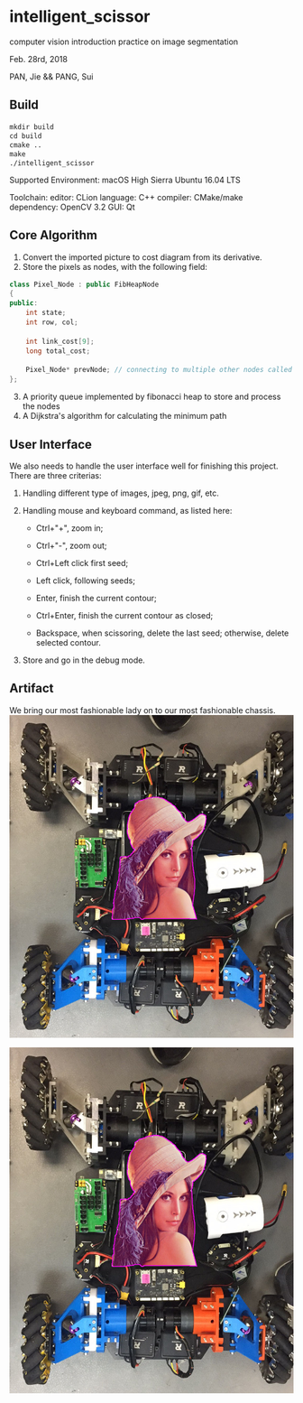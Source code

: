 # intelligent_scissor
computer vision introduction practice on image segmentation

Feb. 28rd, 2018

PAN, Jie && PANG, Sui

## Build
```
mkdir build
cd build
cmake ..
make
./intelligent_scissor
```

Supported Environment:
    macOS High Sierra
    Ubuntu 16.04 LTS
    
Toolchain:
    editor:     CLion
    language:   C++
    compiler:   CMake/make 
    dependency: OpenCV 3.2
    GUI:        Qt

## Core Algorithm
1. Convert the imported picture to cost diagram from its derivative.
2. Store the pixels as nodes, with the following field:
```c++
class Pixel_Node : public FibHeapNode
{
public:
    int state;
    int row, col;

    int link_cost[9];
    long total_cost;

    Pixel_Node* prevNode; // connecting to multiple other nodes called graph
};
```
3. A priority queue implemented by fibonacci heap to store and process the nodes
4. A Dijkstra's algorithm for calculating the minimum path 

## User Interface
We also needs to handle the user interface well for finishing this project. There are three criterias:
1. Handling different type of images, jpeg, png, gif, etc.
2. Handling mouse and keyboard command, as listed here:

   - Ctrl+"+", zoom in;

   - Ctrl+"-", zoom out;

   - Ctrl+Left click first seed;

   - Left click, following seeds;

   - Enter, finish the current contour;

   - Ctrl+Enter, finish the current contour as closed;

   - Backspace, when scissoring, delete the last seed; otherwise, delete selected contour.

3. Store and go in the debug mode.

## Artifact
We bring our most fashionable lady on to our most fashionable chassis.
![Lena on chassis](https://github.com/Beck-Sisyphus/intelligent_scissor/blob/master/image/lena_on_chassis.jpg)

<img src="https://github.com/Beck-Sisyphus/intelligent_scissor/blob/master/image/lena_on_chassis.jpg" width="540" height="613">
